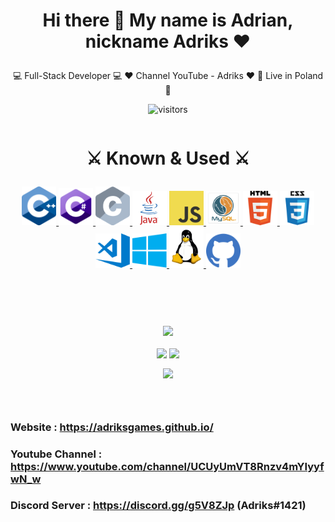 # <p align="center">Hi there 👋 My name is Adrian, nickname Adriks ❤️</p>

<p align="center" size="24px">
💻 Full-Stack Developer 💻
❤️ Channel YouTube - Adriks ❤️
🏰 Live in Poland 🏰
</p>

<p align="center">
  <img src="https://komarev.com/ghpvc/?username=AdriksOwy" alt="visitors" />
</p>

<pre></pre>

# <p align="center">⚔️ Known & Used ⚔️</p>

<p align="center">
<a href="https://isocpp.org/" title="C++">
  <img width="55" src="./assets/cpp.png" alt="C++">
</a>
    
<a href="https://docs.microsoft.com/en-us/dotnet/csharp/" title="C#">
  <img width="55" src="./assets/csharp.png" alt="C#">
</a>

<a href="https://www.cprogramming.com/" title="C">
  <img width="55" src="./assets/c.png" alt="C">
</a>

<a href="" title="Java">
  <img width="55" src="./assets/java.png" alt="Java">
</a>

<a href="https://developer.mozilla.org/en-US/docs/Web/JavaScript" title="Javascript">
  <img width="55" src="https://raw.githubusercontent.com/github/explore/master/topics/javascript/javascript.png" alt="JavaScript">
</a>

<a href="https://www.mysql.com/" title="MySQL">
  <img width="55" src="./assets/mysql.png" alt="MySQL">
</a>
  
<a href="https://developer.mozilla.org/en-US/docs/Web/HTML" title="HTML">
  <img width="55" src="https://raw.githubusercontent.com/github/explore/master/topics/html/html.png" alt="HTML">
</a>

<a href="https://developer.mozilla.org/en-US/docs/Web/CSS" title="CSS">
  <img width="55" src="https://raw.githubusercontent.com/github/explore/master/topics/css/css.png" alt="CSS">
</a>

<a href="https://code.visualstudio.com/" title="Visual-Studio-Code">
  <img width="55" src="https://raw.githubusercontent.com/github/explore/master/topics/visual-studio-code/visual-studio-code.png" alt="VisualStudio-Code">
</a>

<a href="https://www.microsoft.com/en-US/windows" title="Windows">
  <img width="55" src="./assets/windows.png" alt="Windows">
</a>

<a href="https://www.linux.org/" title="Linux">
  <img width="55" src="./assets/tux.svg" alt="Linux">
</a>

<a href="https://github.com/" title="GitHub">
  <img width="55" src="./assets/github.png" alt="GitHub">
</a>
</p><br>

<pre></pre><br>

<p align="center">
  <img src="https://github-profile-trophy.vercel.app/?username=AdriksOwy&column=7&theme=onedark" width="1200px">
</p>
<p align="center">
  <img align="center" src="https://github-readme-stats.vercel.app/api?username=AdriksOwy&count_private=true&show_icons=true&theme=tokyonight" width="500px" />
  <img align="center" src="https://github-readme-stats.vercel.app/api/top-langs/?username=AdriksOwy&layout=compact&theme=tokyonight" width="400px" />
</p>
<p align="center">
  <img align="center" src="https://github-readme-stats.vercel.app/api/wakatime?username=AdriksOwy&theme=tokyonight" width="650px" />
</p>
<br>

<pre></pre>

### Website : https://adriksgames.github.io/ <br>
### Youtube Channel : https://www.youtube.com/channel/UCUyUmVT8Rnzv4mYIyyfwN_w <br>
### Discord Server : https://discord.gg/g5V8ZJp (Adriks#1421) <br>

<pre></pre>
